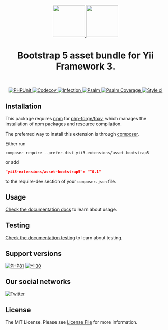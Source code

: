 <p align="center">
    <a href="https://github.com/yii3-extensions/asset-bootstrap5" target="_blank">
        <img src="https://avatars.githubusercontent.com/u/121752654?s=200&v=4" height="100px">
    </a>
    <a href="https://getbootstrap.com/" target="_blank">
        <img src="https://getbootstrap.com/docs/5.3/assets/brand/bootstrap-logo-shadow.png" height="100px">
    </a>       
    <h1 align="center">Bootstrap 5 asset bundle for Yii Framework 3.</h1>
    <br>
</p>

<p align="center">
    <a href="https://github.com/yii3-extensions/asset-bootstrap5/actions/workflows/build.yml" target="_blank">
        <img src="https://github.com/yii3-extensions/asset-bootstrap5/actions/workflows/build.yml/badge.svg" alt="PHPUnit">
    </a>
    <a href="https://codecov.io/gh/yii3-extensions/asset-bootstrap5" target="_blank">
        <img src="https://codecov.io/gh/yii3-extensions/asset-bootstrap5/branch/main/graph/badge.svg?token=MF0XUGVLYC" alt="Codecov">
    </a>
    <a href="https://dashboard.stryker-mutator.io/reports/github.com/yii3-extensions/asset-bootstrap5/main" target="_blank">
        <img src="https://img.shields.io/endpoint?style=flat&url=https%3A%2F%2Fbadge-api.stryker-mutator.io%2Fgithub.com%2Fyii3-extensions%2Fasset-bootstrap5%2Fmain" alt="Infection">
    </a>
    <a href="https://github.com/yii3-extensions/asset-bootstrap5/actions/workflows/static.yml" target="_blank">
        <img src="https://github.com/yii3-extensions/asset-bootstrap5/actions/workflows/static.yml/badge.svg" alt="Psalm">
    </a>
    <a href="https://shepherd.dev/github/yii3-extensions/asset-bootstrap5" target="_blank">
        <img src="https://shepherd.dev/github/yii3-extensions/asset-bootstrap5/coverage.svg" alt="Psalm Coverage">
    </a>
    <a href="https://github.styleci.io/repos/744974682?branch=main" target="_blank">
        <img src="https://github.styleci.io/repos/744974682/shield?branch=main" alt="Style ci">
    </a>           
</p>

## Installation

This package requires [npm](https://www.npmjs.com/) for [php-forge/foxy](https://www.github.com/php-forge/foxy), which
manages the installation of npm packages and resource compilation.

The preferred way to install this extension is through [composer](https://getcomposer.org/download/).

Either run

```shell
composer require --prefer-dist yii3-extensions/asset-bootstrap5
```

or add

```json
"yii3-extensions/asset-bootstrap5": "^0.1"
```

to the require-dev section of your `composer.json` file. 

## Usage

[Check the documentation docs](/docs/README.md) to learn about usage.

## Testing

[Check the documentation testing](/docs/testing.md) to learn about testing.

## Support versions

[![PHP81](https://img.shields.io/badge/PHP-%3E%3D8.1-787CB5)](https://www.php.net/releases/8.1/en.php)
[![Yii30](https://img.shields.io/badge/Yii%20version-3.0-blue)](https://yiiframework.com)

## Our social networks

[![Twitter](https://img.shields.io/badge/twitter-follow-1DA1F2?logo=twitter&logoColor=1DA1F2&labelColor=555555?style=flat)](https://twitter.com/Terabytesoftw)

## License

The MIT License. Please see [License File](LICENSE.md) for more information.
